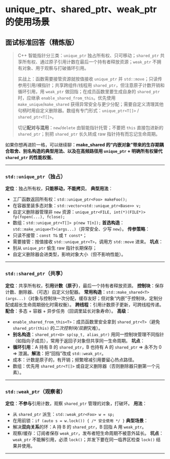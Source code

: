 # unique_ptr、shared_ptr、weak_ptr的使用场景

## 面试标准回答（精炼版）

> C++ 智能指针分三类：`unique_ptr` 独占所有权、只可移动；`shared_ptr` 共享所有权、通过原子引用计数在最后一个持有者释放资源；`weak_ptr` 不拥有对象、用于观察与打破循环引用。
>
> 实战上：函数需要接管资源就按值接收 `unique_ptr` 并 `std::move`；只读传参用引用/裸指针；共享跨组件/线程用 `shared_ptr`，但注意原子计数开销和循环引用，用 `weak_ptr` 做回指；在成员函数里要生成自身的 `shared_ptr` 时，应继承 `enable_shared_from_this`。优先使用 `make_unique`/`make_shared` 获得异常安全与更少分配；需要自定义清理其他句柄时用自定义删除器。数组有专门形式：`unique_ptr<T[]>` / `shared_ptr<T[]>`。
>
> 切记**配对与混用**：`new`/`delete` 由智能指针托管；不要把 `this` 直接包进新的 `shared_ptr`；别把 `shared_ptr` 长久转成 raw 指针持有而忘记生命周期。

如果你想再进阶一格，可以继续聊：**make\_shared 的“内嵌对象”带来的生存期耦合取舍、别名构造的典型用法、以及在高频路径用 `unique_ptr` + 明确所有权替代 `shared_ptr` 的性能权衡**。

---

### `std::unique_ptr`（独占）

**定位**：独占所有权，**只能移动，不能拷贝**。
**典型用法**：

* 工厂函数返回所有权：`std::unique_ptr<Foo> makeFoo();`
* 在容器里装多态对象：`std::vector<std::unique_ptr<Base>> v;`
* 自定义删除器管理非 `new` 资源：`unique_ptr<FILE, int(*)(FILE*)> fp(fopen(...), fclose);`
* 数组：`std::unique_ptr<T[]> p(new T[n]);`
  **首选构造**：`std::make_unique<T>(args...)`（异常安全、少写 `new`）。
  **传参策略**：
* 只读不接管：`const T&` 或 `T const*`；
* 需要接管：按值接收 `std::unique_ptr<T>`，调用方 `std::move` 进来。
  **坑点**：
* 别从 `unique_ptr` 偷生 raw 指针长期保存；
* 自定义删除器会进类型，影响对象大小（但不影响性能）。

---

### `std::shared_ptr`（共享）

**定位**：共享所有权，**引用计数（原子）**，最后一个持有者释放资源。
**控制块**：保存计数、删除器、（可选）自定义分配器。
**常用构造**：`std::make_shared<T>(args...)`（对象与控制块一次分配，缓存友好；但对象“内嵌”于控制块，定制分配或超长生命周期弱化时需权衡）。
**跨线程**：引用计数原子更新，可跨线程传递。
**配合**：多态 + 容器 + 异步任务（回调里延长对象寿命）。
**高级**：

* `enable_shared_from_this<T>`：成员函数里安全拿到 `shared_ptr<T>`（避免 `shared_ptr(this)` 的*二次控制块/双删*灾难）。
* **别名构造**：`shared_ptr<U> sp(sp_t, alias_ptr)` 用同一控制块管理不同指针（如指向子成员），常用于返回子对象但共享同一生命周期。
  **坑点**：
* **循环引用**：A 持有 B 的 `shared_ptr`，B 也持有 A 的 `shared_ptr` ⇒ 永不为 0 ⇒ 泄漏。**解法**：把“回指”改成 `std::weak_ptr`。
* 成本：计数是原子的，有开销；频繁增减引用要留心热点路径。
* 数组：优先用 `shared_ptr<T[]>` 或自定义删除器（否则删除器只删第一个元素）。

---

### `std::weak_ptr`（观察者）

**定位**：**不参与**引用计数，观察 `shared_ptr` 管理的对象，打破环。
**用法**：

* 从 `shared_ptr` 派生：`std::weak_ptr<Foo> w = sp;`
* 在用前锁：`if (auto s = w.lock()) { /* 安全使用 */ }`
  **典型场景**：
* 解决**双向关系**的环：A 持 B 的 `shared_ptr`，B 回指 A 用 `weak_ptr`。
* 观察/缓存：订阅者保存 `weak_ptr`，发布者短生命周期不被意外延长。
  **坑点**：`weak_ptr` 不能解引用，必须 `lock()`；并发下要在同一临界区检查 `lock()` 结果并使用。

---
